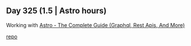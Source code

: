## Day 325 (1.5 | Astro hours)

Working with [Astro - The Complete Guide (Graphql, Rest Apis, And More)](https://www.udemy.com/course/astro-the-complete-guide/)

[repo](https://github.com/alexvyber/astro-complete-guide.git)
